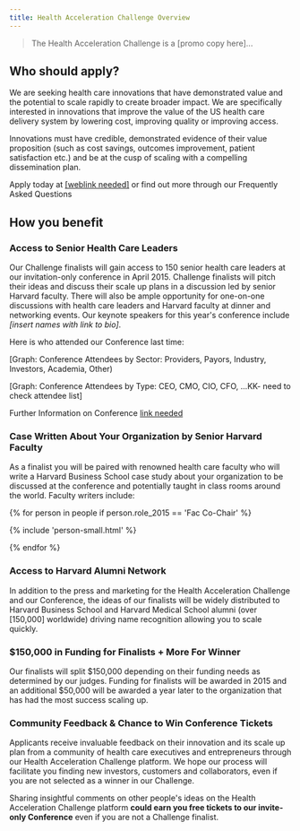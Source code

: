 ```yaml
---
title: Health Acceleration Challenge Overview
---
```


> The Health Acceleration Challenge is a [promo copy here]... 


## Who should apply?

We are seeking health care innovations that have demonstrated value and the potential to scale rapidly to create broader impact. We are specifically interested in innovations that improve the value of the US health care delivery system by lowering cost, improving quality or improving access.

Innovations must have credible, demonstrated evidence of their value proposition (such as cost savings, outcomes improvement, patient satisfaction etc.) and be at the cusp of scaling with a compelling dissemination plan.

Apply today at [[weblink needed]](http://www.example.com) or find out more through our Frequently Asked Questions

## How you benefit

### Access to Senior Health Care Leaders

Our Challenge finalists will gain access to 150 senior health care leaders at our invitation-only conference in April 2015. Challenge finalists will pitch their ideas and discuss their scale up plans in a discussion led by senior Harvard faculty. There will also be ample opportunity for one-on-one discussions with health care leaders and Harvard faculty at dinner and networking events. Our keynote speakers for this year's conference include *[insert names with link to bio]*.

Here is who attended our Conference last time:

[Graph: Conference Attendees by Sector: Providers, Payors, Industry, Investors, Academia, Other)

[Graph: Conference Attendees by Type: CEO, CMO, CIO, CFO, ...KK- need to check attendee list]

Further Information on Conference [link needed](http://www.example.com)



### Case Written About Your Organization by Senior Harvard Faculty

As a finalist you will be paired with renowned health care faculty who will write a Harvard Business School case study about your organization to be discussed at the conference and potentially taught in class rooms around the world. Faculty writers include:

{% for person in people if person.role_2015 == 'Fac Co-Chair' %}

<div class="people">  
{% include 'person-small.html' %}
</div>

{% endfor %}

### Access to Harvard Alumni Network

In addition to the press and marketing for the Health Acceleration Challenge and our Conference, the ideas of our finalists will be widely distributed to Harvard Business School and Harvard Medical School alumni (over [150,000] worldwide) driving name recognition allowing you to scale quickly.

### $150,000 in Funding for Finalists + More For Winner

Our finalists will split $150,000 depending on their funding needs as determined by our judges. Funding for finalists will be awarded in 2015 and an additional $50,000 will be awarded a year later to the organization that has had the most success scaling up.

### Community Feedback &amp; Chance to Win Conference Tickets

Applicants receive invaluable feedback on their innovation and its scale up plan from a community of health care executives and entrepreneurs through our Health Acceleration Challenge platform. We hope our process will facilitate you finding new investors, customers and collaborators, even if you are not selected as a winner in our Challenge.

Sharing insightful comments on other people's ideas on the Health Acceleration Challenge platform **could earn you free tickets to our invite-only Conference** even if you are not a Challenge finalist. 
